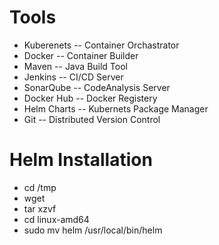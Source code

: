 # Tools
- Kuberenets -- Container Orchastrator
- Docker -- Container Builder
- Maven -- Java Build Tool
- Jenkins -- CI/CD Server
- SonarQube -- CodeAnalysis Server
- Docker Hub -- Docker Registery
- Helm Charts -- Kubernets Package Manager
- Git -- Distributed Version Control
# Helm Installation
- cd /tmp
- wget <link for helm binary from github>
- tar xzvf <tar of helm>
- cd linux-amd64
- sudo mv helm /usr/local/bin/helm
